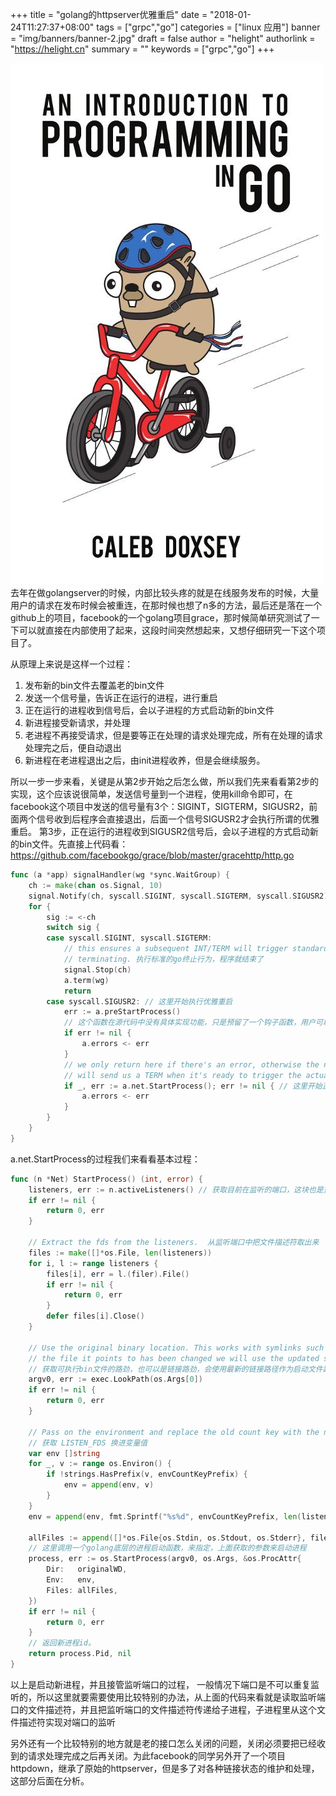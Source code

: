 +++
title = "golang的httpserver优雅重启"
date = "2018-01-24T11:27:37+08:00"
tags = ["grpc","go"]
categories = ["linux 应用"]
banner = "img/banners/banner-2.jpg"
draft = false
author = "helight"
authorlink = "https://helight.cn"
summary = ""
keywords = ["grpc","go"]
+++

![](../../imgs/2018/03/u315048364941379819fm27gp0.jpg)
去年在做golangserver的时候，内部比较头疼的就是在线服务发布的时候，大量用户的请求在发布时候会被重连，在那时候也想了n多的方法，最后还是落在一个github上的项目，facebook的一个golang项目grace，那时候简单研究测试了一下可以就直接在内部使用了起来，这段时间突然想起来，又想仔细研究一下这个项目了。

从原理上来说是这样一个过程：
<!--more-->
1. 发布新的bin文件去覆盖老的bin文件
2. 发送一个信号量，告诉正在运行的进程，进行重启
3. 正在运行的进程收到信号后，会以子进程的方式启动新的bin文件
4. 新进程接受新请求，并处理
5. 老进程不再接受请求，但是要等正在处理的请求处理完成，所有在处理的请求处理完之后，便自动退出
6. 新进程在老进程退出之后，由init进程收养，但是会继续服务。

所以一步一步来看，关键是从第2步开始之后怎么做，所以我们先来看看第2步的实现，这个应该说很简单，发送信号量到一个进程，使用kill命令即可，在facebook这个项目中发送的信号量有3个：SIGINT，SIGTERM，SIGUSR2，前面两个信号收到后程序会直接退出，后面一个信号SIGUSR2才会执行所谓的优雅重启。
第3步，正在运行的进程收到SIGUSR2信号后，会以子进程的方式启动新的bin文件。先直接上代码看：https://github.com/facebookgo/grace/blob/master/gracehttp/http.go

```go
func (a *app) signalHandler(wg *sync.WaitGroup) {
    ch := make(chan os.Signal, 10)
    signal.Notify(ch, syscall.SIGINT, syscall.SIGTERM, syscall.SIGUSR2)
    for {
        sig := <-ch
        switch sig {
        case syscall.SIGINT, syscall.SIGTERM:  
            // this ensures a subsequent INT/TERM will trigger standard go behaviour of
            // terminating. 执行标准的go终止行为，程序就结束了
            signal.Stop(ch)
            a.term(wg)
            return
        case syscall.SIGUSR2: // 这里开始执行优雅重启
            err := a.preStartProcess()  
            // 这个函数在源代码中没有具体实现功能，只是预留了一个钩子函数，用户可以注册自己的函数，可以在重启之前做些自定义的事情。一般情况下也没有什么可以做的，除非有些特殊的服务环境或是状态保存之类的，至少目前，我们的server还没有遇到
            if err != nil {
                a.errors <- err
            }
            // we only return here if there's an error, otherwise the new process
            // will send us a TERM when it's ready to trigger the actual shutdown.
            if _, err := a.net.StartProcess(); err != nil { // 这里开始正式所谓的优雅重启            
                a.errors <- err
            }
        }
    }
}
```

a.net.StartProcess的过程我们来看看基本过程：

```go
func (n *Net) StartProcess() (int, error) {
    listeners, err := n.activeListeners() // 获取目前在监听的端口，这块也是重点，下面重点介绍
    if err != nil {
        return 0, err
    }

    // Extract the fds from the listeners.  从监听端口中把文件描述符取出来
    files := make([]*os.File, len(listeners))
    for i, l := range listeners {
        files[i], err = l.(filer).File()
        if err != nil {
            return 0, err
        }
        defer files[i].Close()
    }

    // Use the original binary location. This works with symlinks such that if
    // the file it points to has been changed we will use the updated symlink.
    // 获取可执行bin文件的路劲，也可以是链接路劲，会使用最新的链接路径作为启动文件路劲的
    argv0, err := exec.LookPath(os.Args[0])
    if err != nil {
        return 0, err
    }

    // Pass on the environment and replace the old count key with the new one.
    // 获取 LISTEN_FDS 换进变量值 
    var env []string
    for _, v := range os.Environ() {
        if !strings.HasPrefix(v, envCountKeyPrefix) {
            env = append(env, v)
        }
    }
    env = append(env, fmt.Sprintf("%s%d", envCountKeyPrefix, len(listeners)))

    allFiles := append([]*os.File{os.Stdin, os.Stdout, os.Stderr}, files...)
    // 这里调用一个golang底层的进程启动函数，来指定，上面获取的参数来启动进程
    process, err := os.StartProcess(argv0, os.Args, &os.ProcAttr{
        Dir:   originalWD,
        Env:   env,
        Files: allFiles,
    })
    if err != nil {
        return 0, err
    }
    // 返回新进程id。
    return process.Pid, nil 
}
```

以上是启动新进程，并且接管监听端口的过程， 一般情况下端口是不可以重复监听的，所以这里就要需要使用比较特别的办法，从上面的代码来看就是读取监听端口的文件描述符，并且把监听端口的文件描述符传递给子进程，子进程里从这个文件描述符实现对端口的监听

另外还有一个比较特别的地方就是老的接口怎么关闭的问题，关闭必须要把已经收到的请求处理完成之后再关闭。为此facebook的同学另外开了一个项目httpdown，继承了原始的httpserver，但是多了对各种链接状态的维护和处理，这部分后面在分析。